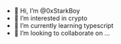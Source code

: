 - 👋 Hi, I’m @0xStarkBoy
- 👀 I’m interested in crypto
- 🌱 I’m currently learning typescript
- 💞️ I’m looking to collaborate on ...


<!---
0xStarkBoy/0xStarkBoy is a ✨ special ✨ repository because its `README.md` (this file) appears on your GitHub profile.
You can click the Preview link to take a look at your changes.
--->
